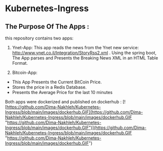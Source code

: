 # Kubernetes-Ingress
## **The Purpose Of The Apps :**
this repository contains two apps:
1. Ynet-App: This app reads the news from the Ynet new service: http://www.ynet.co.il/Integration/StoryRss2.xml .
Using the spring boot, The App parses and Presents the Breaking News XML in an HTML Table Format.

1. Bitcoin-App: 
- This App Presents the Current BitCoin Price.
- Stores the price in a Redis Database.
- Presents the Average Price for the last 10 minutes

Both apps were dockerized and published on dockerhub :
[![https://github.com/Dima-Nakhleh/Kubernetes-Ingress/blob/main/images/dockerhub.GIF](https://github.com/Dima-Nakhleh/Kubernetes-Ingress/blob/main/images/dockerhub.GIF "https://github.com/Dima-Nakhleh/Kubernetes-Ingress/blob/main/images/dockerhub.GIF")](https://github.com/Dima-Nakhleh/Kubernetes-Ingress/blob/main/images/dockerhub.GIF "https://github.com/Dima-Nakhleh/Kubernetes-Ingress/blob/main/images/dockerhub.GIF")
